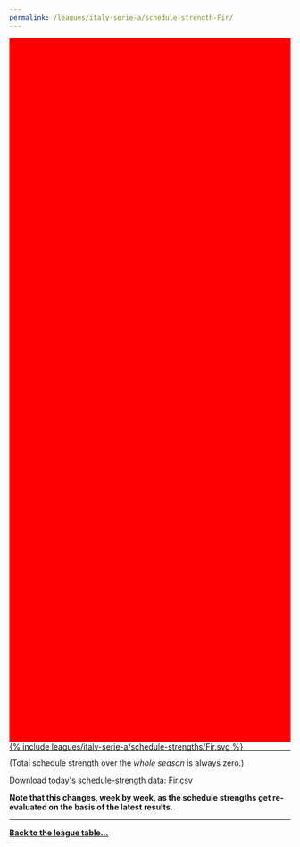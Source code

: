 ```yaml
---
permalink: /leagues/italy-serie-a/schedule-strength-Fir/
---
```


<style>
.svg-wrap {
    background-color:red;
    height:0;
    padding-top:250%; /* 350px/550px */
    position: relative;
}

svg {
    background-color: white;
    height: 100%;
    display:block;
    width: 100%;
    position: absolute;
    top:0;
    left:0;
}
</style>


<div class="svg-wrap">
{% include leagues/italy-serie-a/schedule-strengths/Fir.svg %}
</div>

-----

(Total schedule strength over the *whole season* is always zero.)


Download today's schedule-strength data: [Fir.csv](/assets/leagues/italy-serie-a/2019/schedule-strengths/Fir.csv)

**Note that this changes, week by week, as the schedule strengths get re-evaluated on the
basis of the latest results.**

-----

[**Back to the league table...**](/leagues/italy-serie-a)


